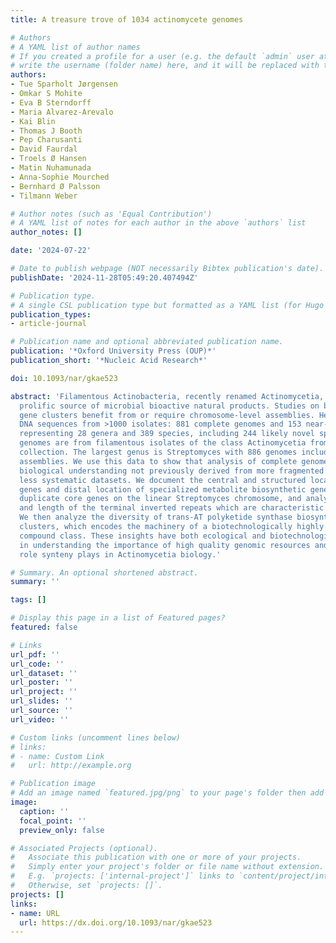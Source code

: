 ```yaml
---
title: A treasure trove of 1034 actinomycete genomes

# Authors
# A YAML list of author names
# If you created a profile for a user (e.g. the default `admin` user at `content/authors/admin/`), 
# write the username (folder name) here, and it will be replaced with their full name and linked to their profile.
authors:
- Tue Sparholt Jørgensen
- Omkar S Mohite
- Eva B Sterndorff
- Maria Alvarez-Arevalo
- Kai Blin
- Thomas J Booth
- Pep Charusanti
- David Faurdal
- Troels Ø Hansen
- Matin Nuhamunada
- Anna-Sophie Mourched
- Bernhard Ø Palsson
- Tilmann Weber

# Author notes (such as 'Equal Contribution')
# A YAML list of notes for each author in the above `authors` list
author_notes: []

date: '2024-07-22'

# Date to publish webpage (NOT necessarily Bibtex publication's date).
publishDate: '2024-11-28T05:49:20.407494Z'

# Publication type.
# A single CSL publication type but formatted as a YAML list (for Hugo requirements).
publication_types:
- article-journal

# Publication name and optional abbreviated publication name.
publication: '*Oxford University Press (OUP)*'
publication_short: '*Nucleic Acid Research*'

doi: 10.1093/nar/gkae523

abstract: 'Filamentous Actinobacteria, recently renamed Actinomycetia, are the most
  prolific source of microbial bioactive natural products. Studies on biosynthetic
  gene clusters benefit from or require chromosome-level assemblies. Here, we provide
  DNA sequences from >1000 isolates: 881 complete genomes and 153 near-complete genomes,
  representing 28 genera and 389 species, including 244 likely novel species. All
  genomes are from filamentous isolates of the class Actinomycetia from the NBC culture
  collection. The largest genus is Streptomyces with 886 genomes including 742 complete
  assemblies. We use this data to show that analysis of complete genomes can bring
  biological understanding not previously derived from more fragmented sequences or
  less systematic datasets. We document the central and structured location of core
  genes and distal location of specialized metabolite biosynthetic gene clusters and
  duplicate core genes on the linear Streptomyces chromosome, and analyze the content
  and length of the terminal inverted repeats which are characteristic for Streptomyces.
  We then analyze the diversity of trans-AT polyketide synthase biosynthetic gene
  clusters, which encodes the machinery of a biotechnologically highly interesting
  compound class. These insights have both ecological and biotechnological implications
  in understanding the importance of high quality genomic resources and the complex
  role synteny plays in Actinomycetia biology.'

# Summary. An optional shortened abstract.
summary: ''

tags: []

# Display this page in a list of Featured pages?
featured: false

# Links
url_pdf: ''
url_code: ''
url_dataset: ''
url_poster: ''
url_project: ''
url_slides: ''
url_source: ''
url_video: ''

# Custom links (uncomment lines below)
# links:
# - name: Custom Link
#   url: http://example.org

# Publication image
# Add an image named `featured.jpg/png` to your page's folder then add a caption below.
image:
  caption: ''
  focal_point: ''
  preview_only: false

# Associated Projects (optional).
#   Associate this publication with one or more of your projects.
#   Simply enter your project's folder or file name without extension.
#   E.g. `projects: ['internal-project']` links to `content/project/internal-project/index.md`.
#   Otherwise, set `projects: []`.
projects: []
links:
- name: URL
  url: https://dx.doi.org/10.1093/nar/gkae523
---
```

